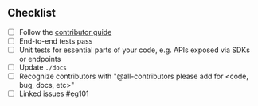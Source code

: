 ## Checklist

- [ ] Follow the [contributor guide](./CONTRIBUTING.md)
- [ ] End-to-end tests pass
- [ ] Unit tests for essential parts of your code, e.g. APIs exposed via SDKs or endpoints
- [ ] Update `./docs`
- [ ] Recognize contributors with "@all-contributors please add <person> for <code, bug, docs, etc>"
- [ ] Linked issues #eg101 